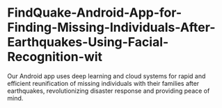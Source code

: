 # FindQuake-Android-App-for-Finding-Missing-Individuals-After-Earthquakes-Using-Facial-Recognition-wit
Our Android app uses deep learning and cloud systems for rapid and efficient reunification of missing individuals with their families after earthquakes, revolutionizing disaster response and providing peace of mind.
